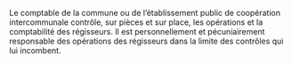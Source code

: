 Le comptable de la commune ou de l’établissement public de coopération intercommunale contrôle, sur pièces et sur place, les opérations et la comptabilité des régisseurs. Il est personnellement et pécuniairement responsable des opérations des régisseurs dans la limite des contrôles qui lui incombent.